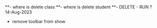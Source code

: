 
**- where is delete class
**- where is delete student
**- DELETE - RUN ? 
14-Aug-2023
- remove toolbar from show
